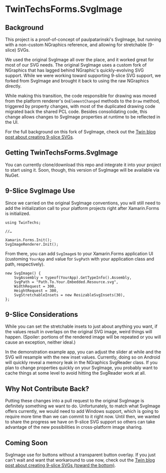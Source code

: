 # TwinTechsForms.SvgImage

## Background

This project is a proof-of-concept of paulpatarinski's SvgImage, but running with a non-custom NGraphics reference, and allowing for stretchable (9-slice) SVGs.

We used the original SvgImage all over the place, and it worked great for most of our SVG needs. The original SvgImage uses a custom fork of NGraphics that has lagged behind NGraphic's quickly-evolving SVG support. While we were working toward supporting 9-slice SVG support, we forked from SvgImage and brought it back to using the raw NGraphics directly.

While making this transition, the code responsible for drawing was moved from the platform renderer's `OnElementChanged` methods to the `Draw` method, triggered by property changes, with most of the duplicated drawing code migrated back the shared PCL code. Besides consolidating code, this change allows changes to SvgImage properties at runtime to be reflected in the UI.

For the full background on this fork of SvgImage, check out the [Twin blog post about creating 9-slice SVGs](http://blog.twintechs.com/explorations-in-cross-platform-assets-9-slice-stretchable-svgs-in-xamarin.forms-apps).

## Getting TwinTechsForms.SvgImage

You can currently clone/download this repo and integrate it into your project to start using it. Soon, though, this version of SvgImage will be available via NuGet.

## 9-Slice SvgImage Use

Since we carried on the original SvgImage conventions, you will still need to add the initialization call to your platform projects right after Xamarin.Forms is initialized.

    using TwinTechs;
    
    //…
    
    Xamarin.Forms.Init();
    SvgImageRenderer.Init();

From there, you can add `SvgImage`s to your Xamarin.Forms application UI (customing `YourApp` and value for `SvgPath` with your application class and path, respectively).

    new SvgImage() {
        SvgAssembly = typeof(YourApp).GetTypeInfo().Assembly,
        SvgPath = "Path.To.Your.Embedded.Resource.svg",
        WidthRequest = 300,
        HeightRequest = 300,
        SvgStretchableInsets = new ResizableSvgInsets(30),
    };

## 9-Slice Considerations

While you can set the stretchable insets to just about anything you want, if the values result in overlaps on the original SVG image, weird things will happen. (Spoiler: portions of the rendered image will be repeated or you will cause an exception, neither ideal.)

In the demonstration example app, you can adjust the slider at while and the SVG will resample with the new inset values. Currently, doing so on Android will quickly reveal a memory leak in the NGraphics SvgReader class. If you plan to change properties quickly on your SvgImage, you probably want to cache things at some level to avoid hitting the SvgReader work at all.

## Why Not Contribute Back?

Putting these changes into a pull request to the original SvgImage is definitely something we want to do. Unfortunately, to match what SvgImage offers currently, we would need to add Windows support, which is going to require more time than we can commit to it right now. Until then, we wanted to share the progress we have on 9-slice SVG support so others can take advantage of the new possibilities in cross-platform image sharing. 

## Coming Soon

SvgImage use for buttons without a transparent button overlay. If you just can't wait and want that workaround to use now, check out the [Twin blog post about creating 9-slice SVGs (toward the bottom)](http://blog.twintechs.com/explorations-in-cross-platform-assets-9-slice-stretchable-svgs-in-xamarin.forms-apps).